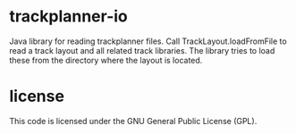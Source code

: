 trackplanner-io
===============

Java library for reading trackplanner files. Call TrackLayout.loadFromFile to read a track layout and all related track libraries. The library tries to load these from the directory where the layout is located.

license
=======

This code is licensed under the GNU General Public License (GPL).